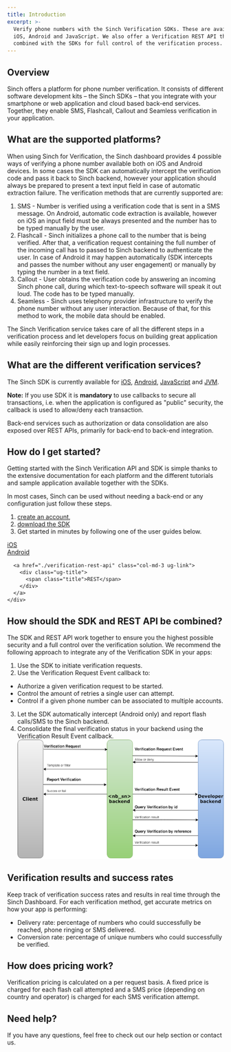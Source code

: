 ```yaml
---
title: Introduction
excerpt: >-
  Verify phone numbers with the Sinch Verification SDKs. These are available for
  iOS, Android and JavaScript. We also offer a Verification REST API that can be
  combined with the SDKs for full control of the verification process.
---
```

## Overview

Sinch offers a platform for phone number verification. It consists of different software development kits – the Sinch SDKs – that you integrate with your smartphone or web application and cloud based back-end services. Together, they enable SMS, Flashcall, Callout and Seamless verification in your application.

## What are the supported platforms?

When using Sinch for Verification, the Sinch dashboard provides 4 possible ways of verifying a phone number available both on iOS and Android devices. In some cases the SDK can automatically intercept the verification code and pass it back to Sinch backend, however your application should always be prepared to present a text input field in case of automatic extraction failure.
The verification methods that are currently supported are:

1. SMS - Number is verified using a verification code that is sent in a SMS message. On Android, automatic code extraction is available, however on iOS an input field must be always presented and the number has to be typed manually by the user.
2. Flashcall - Sinch initializes a phone call to the number that is being verified. After that, a verification request containing the full number of the incoming call has to passed to Sinch backend to authenticate the user. In case of Android it may happen automatically (SDK intercepts and passes the number without any user engagement) or manually by typing the number in a text field.
3. Callout - User obtains the verification code by answering an incoming Sinch phone call, during which text-to-speech software will speak it out loud. The code has to be typed manually.
4. Seamless - Sinch uses telephony provider infrastructure to verify the phone number without any user interaction. Because of that, for this method to work, the mobile data should be enabled.

The Sinch Verification service takes care of all the different steps in a verification process and let developers focus on building great application while easily reinforcing their sign up and login processes.

## What are the different verification services?

The Sinch SDK is currently available for [iOS](doc:verification-for-ios), [Android](doc:verification-for-android), [JavaScript](doc:verification-for-javascript) and [JVM](doc:verification-for-jvm).

**Note:** If you use SDK it is **mandatory** to use callbacks to secure all transactions, i.e. when the  application is configured as "public" security, the callback is used to allow/deny each transaction.

Back-end services such as authorization or data consolidation are also exposed over REST APIs, primarily for back-end to back-end integration.

## How do I get started?

Getting started with the Sinch Verification API and SDK is simple thanks to the extensive documentation for each platform and the different tutorials and sample application available together with the SDKs.

In most cases, Sinch can be used without needing a back-end or any configuration just follow these steps.

1.  [create an account](https://portal.sinch.com/#/signup),
2.  [download the SDK](https://sinch.readme.io/page/downloads)
3.  Get started in minutes by following one of the user guides below.

<div class="magic-block-html">
  <div class="ug-links">
    <div class="row">
      <a href="./verification-for-ios" class="col-md-3 ug-link">
        <div class="ug-title">
          <span class="title">iOS</span>
        </div>
      </a>
      <a href="./verification-for-android" class="col-md-3 ug-link">
        <div class="ug-title">
          <span class="title">Android</span>
        </div>
      </a>

      <a href="./verification-rest-api" class="col-md-3 ug-link">
        <div class="ug-title">
          <span class="title">REST</span>
        </div>
      </a>
    </div>

  </div>
</div>

## How should the SDK and REST API be combined?

The SDK and REST API work together to ensure you the highest possible security and a full control over the verification solution. We recommend the following approach to integrate any of the Verification SDK in your apps:

1.  Use the SDK to initiate verification requests.
2.  Use the Verification Request Event callback to:

- Authorize a given verification request to be started.
- Control the amount of retries a single user can attempt.
- Control if a given phone number can be associated to multiple accounts.

3.  Let the SDK automatically intercept (Android only) and report flash calls/SMS to the Sinch backend.
4.  Consolidate the final verification status in your backend using the Verification Result Event callback.
    ![verification_flow.png](images\eb29e43-verification_flow.png)

## Verification results and success rates

Keep track of verification success rates and results in real time through the Sinch Dashboard. For each verification method, get accurate metrics on how your app is performing:

- Delivery rate: percentage of numbers who could successfully be reached, phone ringing or SMS delivered.
- Conversion rate: percentage of unique numbers who could successfully be verified.

## How does pricing work?

Verification pricing is calculated on a per request basis. A fixed price is charged for each flash call attempted and a SMS price (depending on country and operator) is charged for each SMS verification attempt.

## Need help?

If you have any questions, feel free to check out our help section or contact us.
